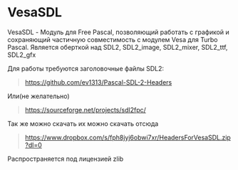 # VesaSDL
VesaSDL - Модуль для Free Pascal, позволяющий работать с графикой и сохраняющий
частичную совместимость с модулем Vesa для Turbo Pascal.
Является оберткой над SDL2, SDL2_image, SDL2_mixer, SDL2_ttf, SDL2_gfx

Для работы требуются заголовочные файлы SDL2:

> https://github.com/ev1313/Pascal-SDL-2-Headers

Или(не желательно)

> https://sourceforge.net/projects/sdl2fpc/

Так же можно скачать их можно скачать отсюда

> https://www.dropbox.com/s/fph8jyj6obwi7xr/HeadersForVesaSDL.zip?dl=0

Распространяется под лицензией zlib

